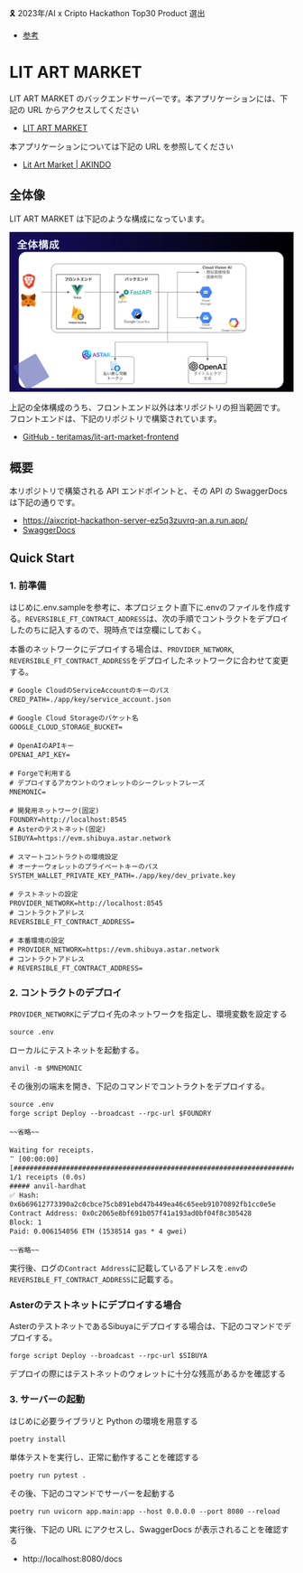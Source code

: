 🎗 2023年/AI x Cripto Hackathon Top30 Product 選出
- [参考](https://docs.google.com/spreadsheets/d/1ftUsPOCXQOBegM4b-rdlADiXoxt-gGXbAkwy0J50sJA/edit#gid=130562828)

# LIT ART MARKET

LIT ART MARKET のバックエンドサーバーです。本アプリケーションには、下記の URL からアクセスしてください

- [LIT ART MARKET](https://hackathon-sandbox-389814.web.app/mypage)

本アプリケーションについては下記の URL を参照してください

- [Lit Art Market | AKINDO](https://app.akindo.io/communities/1PLX1jmpPUz2nZJL/products/peRXkK3QziGV6AmJ)

## 全体像

LIT ART MARKET は下記のような構成になっています。

![構成図](./docs/arc.png)

上記の全体構成のうち、フロントエンド以外は本リポジトリの担当範囲です。  
フロントエンドは、下記のリポジトリで構築されています。

- [GitHub - teritamas/lit-art-market-frontend](https://github.com/teritamas/lit-art-market-frontend)

## 概要

本リポジトリで構築される API エンドポイントと、その API の SwaggerDocs は下記の通りです。

- https://aixcript-hackathon-server-ez5q3zuvrq-an.a.run.app/
- [SwaggerDocs](https://aixcript-hackathon-server-ez5q3zuvrq-an.a.run.app/docs)

## Quick Start

### 1. 前準備

はじめに.env.sampleを参考に、本プロジェクト直下に.envのファイルを作成する。`REVERSIBLE_FT_CONTRACT_ADDRESS`は、次の手順でコントラクトをデプロイしたのちに記入するので、現時点では空欄にしておく。

本番のネットワークにデプロイする場合は、`PROVIDER_NETWORK`, `REVERSIBLE_FT_CONTRACT_ADDRESS`をデプロイしたネットワークに合わせて変更する。

```sh:.env
# Google CloudのServiceAccountのキーのパス
CRED_PATH=./app/key/service_account.json

# Google Cloud Storageのバケット名
GOOGLE_CLOUD_STORAGE_BUCKET=

# OpenAIのAPIキー
OPENAI_API_KEY=

# Forgeで利用する
# デプロイするアカウントのウォレットのシークレットフレーズ
MNEMONIC=

# 開発用ネットワーク(固定)
FOUNDRY=http://localhost:8545
# Asterのテストネット(固定)
SIBUYA=https://evm.shibuya.astar.network

# スマートコントラクトの環境設定
# オーナーウォレットのプライベートキーのパス
SYSTEM_WALLET_PRIVATE_KEY_PATH=./app/key/dev_private.key

# テストネットの設定
PROVIDER_NETWORK=http://localhost:8545
# コントラクトアドレス
REVERSIBLE_FT_CONTRACT_ADDRESS=

# 本番環境の設定
# PROVIDER_NETWORK=https://evm.shibuya.astar.network
# コントラクトアドレス
# REVERSIBLE_FT_CONTRACT_ADDRESS=
```

### 2. コントラクトのデプロイ

`PROVIDER_NETWORK`にデプロイ先のネットワークを指定し、環境変数を設定する

```sh:
source .env
```

ローカルにテストネットを起動する。

```sh:
anvil -m $MNEMONIC
```

その後別の端末を開き、下記のコマンドでコントラクトをデプロイする。

```sh:
source .env
forge script Deploy --broadcast --rpc-url $FOUNDRY 

~~省略~~

Waiting for receipts.
⠉ [00:00:00] [#############################################################################] 1/1 receipts (0.0s)
##### anvil-hardhat
✅ Hash: 0x6b69612773390a2c0cbce75cb891ebd47b449ea46c65eeb91070892fb1cc0e5e
Contract Address: 0x0c2065e8bf691b057f41a193ad0bf04f8c305428
Block: 1
Paid: 0.006154056 ETH (1538514 gas * 4 gwei)

~~省略~~
```

実行後、ログの`Contract Address`に記載しているアドレスを`.env`の`REVERSIBLE_FT_CONTRACT_ADDRESS`に記載する。

### Asterのテストネットにデプロイする場合

AsterのテストネットであるSibuyaにデプロイする場合は、下記のコマンドでデプロイする。

```sh:
forge script Deploy --broadcast --rpc-url $SIBUYA 
```

デプロイの際にはテストネットのウォレットに十分な残高があるかを確認する


### 3. サーバーの起動

はじめに必要ライブラリと Python の環境を用意する

```sh:
poetry install
```

単体テストを実行し、正常に動作することを確認する

```sh:
poetry run pytest .
```

その後、下記のコマンドでサーバーを起動する

```sh:
poetry run uvicorn app.main:app --host 0.0.0.0 --port 8080 --reload
```

実行後、下記の URL にアクセスし、SwaggerDocs が表示されることを確認する

- http://localhost:8080/docs